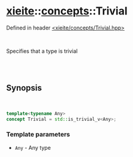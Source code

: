 # [xieite](../../README.md)::[concepts](../concepts.md)::Trivial
Defined in header [<xieite/concepts/Trivial.hpp>](../../include/xieite/concepts/Trivial.hpp)

<br/>

Specifies that a type is trivial

<br/><br/>

## Synopsis

<br/>

```cpp
template<typename Any>
concept Trivial = std::is_trivial_v<Any>;
```
### Template parameters
- `Any` - Any type
